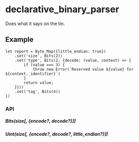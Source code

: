 # declarative_binary_parser
Does what it says on the tin.

## Example
```
let report = Byte_Map({little_endian: true})
    .set('size', Bits(2))
    .set('type', Bits(2, {decode: (value, context) => {
        if (value === 3) {
            throw new Error(`Reserved value ${value} for ${context._identifier}`)
        }
        return value;
    }}))
    .set('tag', Bits(4))
})
```


### API
##### Bits(size\[, {encode?, decode?}])

##### Uint(size\[, {encode?, decode?, little_endian?}])
